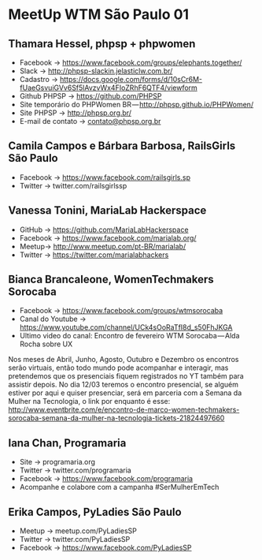 # MeetUp WTM São Paulo 01

## Thamara Hessel, phpsp + phpwomen
 - Facebook -> https://www.facebook.com/groups/elephants.together/
 - Slack -> http://phpsp-slackin.jelasticlw.com.br/
 - Cadastro -> https://docs.google.com/forms/d/10sCr6M-fUaeGsvuiGVv6Sf5lAvzvWx4FIoZRhF6QTF4/viewform
 - Github PHPSP -> https://github.com/PHPSP
 - Site temporário do PHPWomen BR — http://phpsp.github.io/PHPWomen/
 - Site PHPSP → http://phpsp.org.br/
 - E-mail de contato -> contato@phpsp.org.br

## Camila Campos e Bárbara Barbosa, RailsGirls São Paulo
 - Facebook -> https://www.facebook.com/railsgirls.sp
 - Twitter -> twitter.com/railsgirlssp

## Vanessa Tonini, MariaLab Hackerspace
 - GitHub -> https://github.com/MariaLabHackerspace
 - Facebook -> https://www.facebook.com/marialab.org/
 - Meetup-> http://www.meetup.com/pt-BR/marialab/
 - Twitter -> https://twitter.com/marialabhackers

## Bianca Brancaleone, WomenTechmakers Sorocaba
 - Facebook -> https://www.facebook.com/groups/wtmsorocaba
 - Canal do Youtube -> https://www.youtube.com/channel/UCk4sOoRaTfI8d_s50FhJKGA
 - Ultimo video do canal: Encontro de fevereiro WTM Sorocaba — Alda Rocha sobre UX

Nos meses de Abril, Junho, Agosto, Outubro e Dezembro os encontros serão virtuais, então todo mundo pode acompanhar e interagir, mas pretendemos que os presenciais fiquem registrados no YT também para assistir depois.
No dia 12/03 teremos o encontro presencial, se alguém estiver por aqui e quiser presenciar, será em parceria com a Semana da Mulher na Tecnologia, o link por enquanto é esse: http://www.eventbrite.com/e/encontro-de-marco-women-techmakers-sorocaba-semana-da-mulher-na-tecnologia-tickets-21824497660

## Iana Chan, Programaria
 - Site -> programaria.org
 - Twitter -> twitter.com/programaria
 - Facebook -> https://www.facebook.com/programaria
 - Acompanhe e colabore com a campanha #SerMulherEmTech

## Erika Campos, PyLadies São Paulo
 - Meetup -> meetup.com/PyLadiesSP
 - Twitter -> twitter.com/PyLadiesSP
 - Facebook -> https://www.facebook.com/PyLadiesSP
